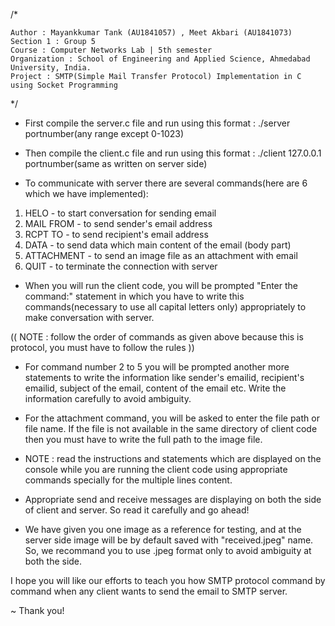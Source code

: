 /*
		
	Author : Mayankkumar Tank (AU1841057) , Meet Akbari (AU1841073)
	Section 1 : Group 5
	Course : Computer Networks Lab | 5th semester 
	Organization : School of Engineering and Applied Science, Ahmedabad University, India.
	Project : SMTP(Simple Mail Transfer Protocol) Implementation in C using Socket Programming
*/

* First compile the server.c file and run using this format : ./server portnumber(any range except 0-1023)
* Then compile the client.c file and run using this format : ./client 127.0.0.1 portnumber(same as written on server side)


* To communicate with server there are several commands(here are 6 which we have implemented):
1. HELO - to start conversation for sending email 
2. MAIL FROM - to send sender's email address
3. RCPT TO - to send recipient's email address
4. DATA - to send data which main content of the email (body part)
5. ATTACHMENT - to send an image file as an attachment with email
6. QUIT - to terminate the connection with server


* When you will run the client code, you will be prompted "Enter the command:" statement in which you have to write this commands(necessary to use all capital letters only) appropriately to make conversation with server. 

(( NOTE : follow the order of commands as given above because this is protocol, you must have to follow the rules ))

* For command number 2 to 5 you will be prompted another more statements to write the information like sender's emailid, recipient's emailid, subject of the email, content of the email etc. Write the information carefully to avoid ambiguity.

* For the attachment command, you will be asked to enter the file path or file name. If the file is not available in the same directory of client code then you must have to write the full path to the image file.

* NOTE : read the instructions and statements which are displayed on the console while you are running the client code using appropriate commands specially for the multiple lines content.

* Appropriate send and receive messages are displaying on both the side of client and server. So read it carefully and go ahead!

* We have given you one image as a reference for testing, and at the server side image will be by default saved with "received.jpeg" name. So, we recommand you to use .jpeg format only to avoid ambiguity at both the side.



I hope you will like our efforts to teach you how SMTP protocol command by command when any client wants to send the email to SMTP server.

~ Thank you! 

